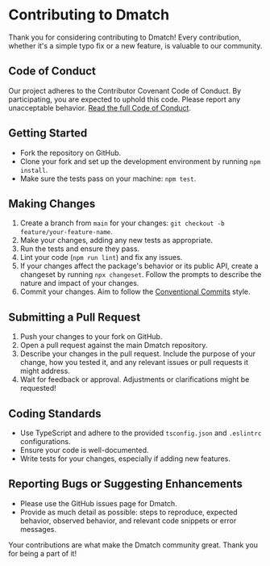 # Contributing to Dmatch

Thank you for considering contributing to Dmatch! Every contribution, whether it's a simple typo fix or a new feature, is valuable to our community.

## Code of Conduct

Our project adheres to the Contributor Covenant Code of Conduct. By participating, you are expected to uphold this code. Please report any unacceptable behavior. [Read the full Code of Conduct](https://www.contributor-covenant.org/version/2/1/code_of_conduct/).

## Getting Started

-   Fork the repository on GitHub.
-   Clone your fork and set up the development environment by running `npm install`.
-   Make sure the tests pass on your machine: `npm test`.

## Making Changes

1. Create a branch from `main` for your changes: `git checkout -b feature/your-feature-name`.
2. Make your changes, adding any new tests as appropriate.
3. Run the tests and ensure they pass.
4. Lint your code (`npm run lint`) and fix any issues.
5. If your changes affect the package's behavior or its public API, create a changeset by running `npx changeset`. Follow the prompts to describe the nature and impact of your changes.
6. Commit your changes. Aim to follow the [Conventional Commits](https://www.conventionalcommits.org/) style.

## Submitting a Pull Request

1. Push your changes to your fork on GitHub.
2. Open a pull request against the main Dmatch repository.
3. Describe your changes in the pull request. Include the purpose of your change, how you tested it, and any relevant issues or pull requests it might address.
4. Wait for feedback or approval. Adjustments or clarifications might be requested!

## Coding Standards

-   Use TypeScript and adhere to the provided `tsconfig.json` and `.eslintrc` configurations.
-   Ensure your code is well-documented.
-   Write tests for your changes, especially if adding new features.

## Reporting Bugs or Suggesting Enhancements

-   Please use the GitHub issues page for Dmatch.
-   Provide as much detail as possible: steps to reproduce, expected behavior, observed behavior, and relevant code snippets or error messages.

Your contributions are what make the Dmatch community great. Thank you for being a part of it!

